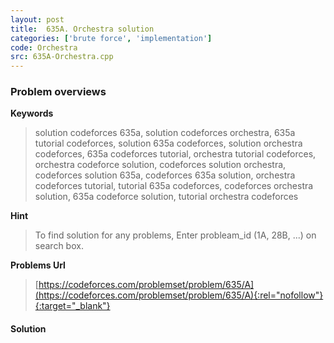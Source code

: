 ```yaml
---
layout: post
title:  635A. Orchestra solution
categories: ['brute force', 'implementation']
code: Orchestra
src: 635A-Orchestra.cpp
---
```

### **Problem overviews**

**Keywords**
> solution codeforces 635a, solution codeforces orchestra, 635a tutorial codeforces, solution 635a codeforces, solution orchestra codeforces, 635a codeforces tutorial, orchestra tutorial codeforces, orchestra codeforce solution, codeforces solution orchestra, codeforces solution 635a, codeforces 635a solution, orchestra codeforces tutorial, tutorial 635a codeforces, codeforces orchestra solution, 635a codeforce solution, tutorial orchestra codeforces

**Hint**
> To find solution for any problems, Enter probleam_id (1A, 28B, ...) on search box. 

**Problems Url**
> [https://codeforces.com/problemset/problem/635/A](https://codeforces.com/problemset/problem/635/A){:rel="nofollow"}{:target="_blank"}

#### **Solution**



